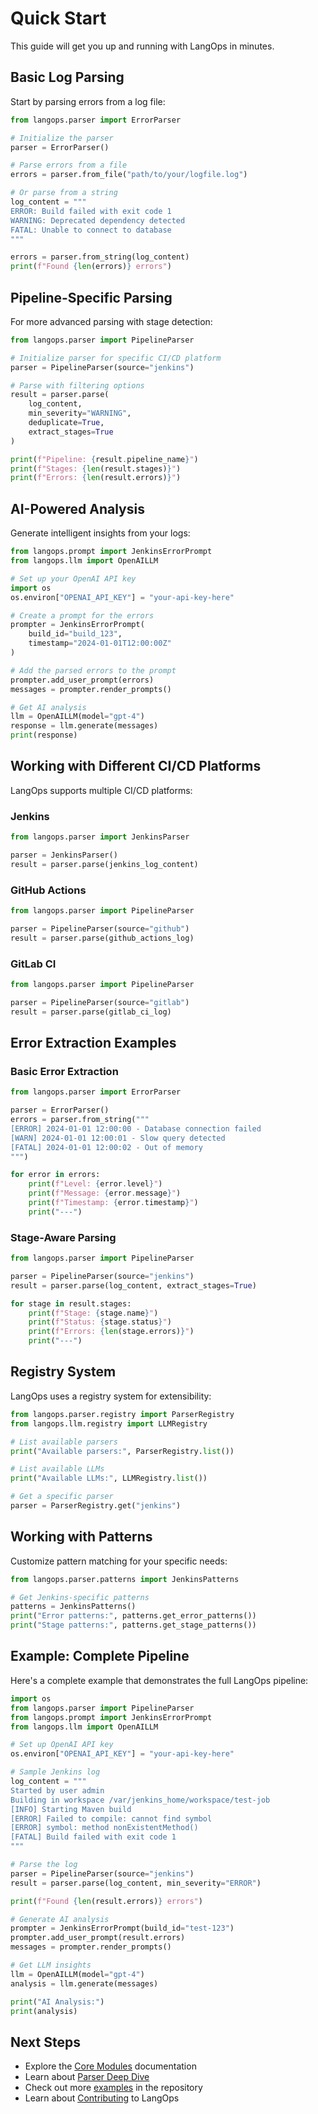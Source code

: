 # Quick Start

This guide will get you up and running with LangOps in minutes.

## Basic Log Parsing

Start by parsing errors from a log file:

```python
from langops.parser import ErrorParser

# Initialize the parser
parser = ErrorParser()

# Parse errors from a file
errors = parser.from_file("path/to/your/logfile.log")

# Or parse from a string
log_content = """
ERROR: Build failed with exit code 1
WARNING: Deprecated dependency detected
FATAL: Unable to connect to database
"""

errors = parser.from_string(log_content)
print(f"Found {len(errors)} errors")
```

## Pipeline-Specific Parsing

For more advanced parsing with stage detection:

```python
from langops.parser import PipelineParser

# Initialize parser for specific CI/CD platform
parser = PipelineParser(source="jenkins")

# Parse with filtering options
result = parser.parse(
    log_content,
    min_severity="WARNING",
    deduplicate=True,
    extract_stages=True
)

print(f"Pipeline: {result.pipeline_name}")
print(f"Stages: {len(result.stages)}")
print(f"Errors: {len(result.errors)}")
```

## AI-Powered Analysis

Generate intelligent insights from your logs:

```python
from langops.prompt import JenkinsErrorPrompt
from langops.llm import OpenAILLM

# Set up your OpenAI API key
import os
os.environ["OPENAI_API_KEY"] = "your-api-key-here"

# Create a prompt for the errors
prompter = JenkinsErrorPrompt(
    build_id="build_123",
    timestamp="2024-01-01T12:00:00Z"
)

# Add the parsed errors to the prompt
prompter.add_user_prompt(errors)
messages = prompter.render_prompts()

# Get AI analysis
llm = OpenAILLM(model="gpt-4")
response = llm.generate(messages)
print(response)
```

## Working with Different CI/CD Platforms

LangOps supports multiple CI/CD platforms:

### Jenkins

```python
from langops.parser import JenkinsParser

parser = JenkinsParser()
result = parser.parse(jenkins_log_content)
```

### GitHub Actions

```python
from langops.parser import PipelineParser

parser = PipelineParser(source="github")
result = parser.parse(github_actions_log)
```

### GitLab CI

```python
from langops.parser import PipelineParser

parser = PipelineParser(source="gitlab")
result = parser.parse(gitlab_ci_log)
```

## Error Extraction Examples

### Basic Error Extraction

```python
from langops.parser import ErrorParser

parser = ErrorParser()
errors = parser.from_string("""
[ERROR] 2024-01-01 12:00:00 - Database connection failed
[WARN] 2024-01-01 12:00:01 - Slow query detected
[FATAL] 2024-01-01 12:00:02 - Out of memory
""")

for error in errors:
    print(f"Level: {error.level}")
    print(f"Message: {error.message}")
    print(f"Timestamp: {error.timestamp}")
    print("---")
```

### Stage-Aware Parsing

```python
from langops.parser import PipelineParser

parser = PipelineParser(source="jenkins")
result = parser.parse(log_content, extract_stages=True)

for stage in result.stages:
    print(f"Stage: {stage.name}")
    print(f"Status: {stage.status}")
    print(f"Errors: {len(stage.errors)}")
    print("---")
```

## Registry System

LangOps uses a registry system for extensibility:

```python
from langops.parser.registry import ParserRegistry
from langops.llm.registry import LLMRegistry

# List available parsers
print("Available parsers:", ParserRegistry.list())

# List available LLMs
print("Available LLMs:", LLMRegistry.list())

# Get a specific parser
parser = ParserRegistry.get("jenkins")
```

## Working with Patterns

Customize pattern matching for your specific needs:

```python
from langops.parser.patterns import JenkinsPatterns

# Get Jenkins-specific patterns
patterns = JenkinsPatterns()
print("Error patterns:", patterns.get_error_patterns())
print("Stage patterns:", patterns.get_stage_patterns())
```

## Example: Complete Pipeline

Here's a complete example that demonstrates the full LangOps pipeline:

```python
import os
from langops.parser import PipelineParser
from langops.prompt import JenkinsErrorPrompt
from langops.llm import OpenAILLM

# Set up OpenAI API key
os.environ["OPENAI_API_KEY"] = "your-api-key-here"

# Sample Jenkins log
log_content = """
Started by user admin
Building in workspace /var/jenkins_home/workspace/test-job
[INFO] Starting Maven build
[ERROR] Failed to compile: cannot find symbol
[ERROR] symbol: method nonExistentMethod()
[FATAL] Build failed with exit code 1
"""

# Parse the log
parser = PipelineParser(source="jenkins")
result = parser.parse(log_content, min_severity="ERROR")

print(f"Found {len(result.errors)} errors")

# Generate AI analysis
prompter = JenkinsErrorPrompt(build_id="test-123")
prompter.add_user_prompt(result.errors)
messages = prompter.render_prompts()

# Get LLM insights
llm = OpenAILLM(model="gpt-4")
analysis = llm.generate(messages)

print("AI Analysis:")
print(analysis)
```

## Next Steps

- Explore the [Core Modules](../docs/langops/core/index.md) documentation
- Learn about [Parser Deep Dive](../docs/langops/parser/index.md)
- Check out more [examples](../demo/examples/) in the repository
- Learn about [Contributing](../contributing/development.md) to LangOps
